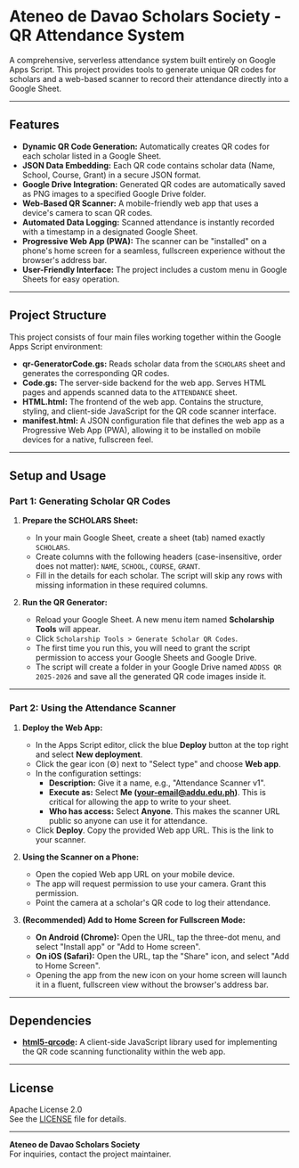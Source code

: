 <!--
@license
Copyright 2025 Francis Extor & Ateneo de Davao Scholars Society (ADDSS)

Licensed under the Apache License, Version 2.0 (the "License");
you may not use this file except in compliance with the License.
You may obtain a copy of the License at

https://www.apache.org/licenses/LICENSE-2.0

Unless required by applicable law or agreed to in writing, software
distributed under the License is distributed on an "AS IS" BASIS,
WITHOUT WARRANTIES OR CONDITIONS OF ANY KIND, either express or implied.
See the License for the specific language governing permissions and
limitations under the License.
-->

# Ateneo de Davao Scholars Society - QR Attendance System

A comprehensive, serverless attendance system built entirely on Google Apps Script. This project provides tools to generate unique QR codes for scholars and a web-based scanner to record their attendance directly into a Google Sheet.

---

## Features

- **Dynamic QR Code Generation:** Automatically creates QR codes for each scholar listed in a Google Sheet.
- **JSON Data Embedding:** Each QR code contains scholar data (Name, School, Course, Grant) in a secure JSON format.
- **Google Drive Integration:** Generated QR codes are automatically saved as PNG images to a specified Google Drive folder.
- **Web-Based QR Scanner:** A mobile-friendly web app that uses a device's camera to scan QR codes.
- **Automated Data Logging:** Scanned attendance is instantly recorded with a timestamp in a designated Google Sheet.
- **Progressive Web App (PWA):** The scanner can be "installed" on a phone's home screen for a seamless, fullscreen experience without the browser's address bar.
- **User-Friendly Interface:** The project includes a custom menu in Google Sheets for easy operation.

---

## Project Structure

This project consists of four main files working together within the Google Apps Script environment:

- **qr-GeneratorCode.gs:** Reads scholar data from the `SCHOLARS` sheet and generates the corresponding QR codes.
- **Code.gs:** The server-side backend for the web app. Serves HTML pages and appends scanned data to the `ATTENDANCE` sheet.
- **HTML.html:** The frontend of the web app. Contains the structure, styling, and client-side JavaScript for the QR code scanner interface.
- **manifest.html:** A JSON configuration file that defines the web app as a Progressive Web App (PWA), allowing it to be installed on mobile devices for a native, fullscreen feel.

---

## Setup and Usage

### Part 1: Generating Scholar QR Codes

1. **Prepare the SCHOLARS Sheet:**
   - In your main Google Sheet, create a sheet (tab) named exactly `SCHOLARS`.
   - Create columns with the following headers (case-insensitive, order does not matter): `NAME`, `SCHOOL`, `COURSE`, `GRANT`.
   - Fill in the details for each scholar. The script will skip any rows with missing information in these required columns.

2. **Run the QR Generator:**
   - Reload your Google Sheet. A new menu item named **Scholarship Tools** will appear.
   - Click `Scholarship Tools > Generate Scholar QR Codes`.
   - The first time you run this, you will need to grant the script permission to access your Google Sheets and Google Drive.
   - The script will create a folder in your Google Drive named `ADDSS QR 2025-2026` and save all the generated QR code images inside it.

---

### Part 2: Using the Attendance Scanner

1. **Deploy the Web App:**
   - In the Apps Script editor, click the blue **Deploy** button at the top right and select **New deployment**.
   - Click the gear icon (⚙️) next to "Select type" and choose **Web app**.
   - In the configuration settings:
     - **Description:** Give it a name, e.g., "Attendance Scanner v1".
     - **Execute as:** Select **Me (your-email@addu.edu.ph)**. This is critical for allowing the app to write to your sheet.
     - **Who has access:** Select **Anyone**. This makes the scanner URL public so anyone can use it for attendance.
   - Click **Deploy**. Copy the provided Web app URL. This is the link to your scanner.

2. **Using the Scanner on a Phone:**
   - Open the copied Web app URL on your mobile device.
   - The app will request permission to use your camera. Grant this permission.
   - Point the camera at a scholar's QR code to log their attendance.

3. **(Recommended) Add to Home Screen for Fullscreen Mode:**
   - **On Android (Chrome):** Open the URL, tap the three-dot menu, and select "Install app" or "Add to Home screen".
   - **On iOS (Safari):** Open the URL, tap the "Share" icon, and select "Add to Home Screen".
   - Opening the app from the new icon on your home screen will launch it in a fluent, fullscreen view without the browser's address bar.

---

## Dependencies

- **[html5-qrcode](https://github.com/mebjas/html5-qrcode):** A client-side JavaScript library used for implementing the QR code scanning functionality within the web app.

---

## License

Apache License 2.0  
See the [LICENSE](LICENSE) file for details.

---

**Ateneo de Davao Scholars Society**  
For inquiries, contact the project maintainer.
